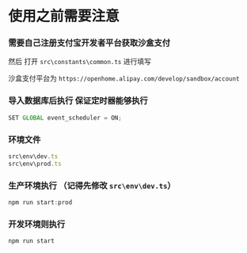 # 使用之前需要注意

### 需要自己注册支付宝开发者平台获取沙盒支付

然后 打开 `src\constants\common.ts` 进行填写

沙盒支付平台为 `https://openhome.alipay.com/develop/sandbox/account`

### 导入数据库后执行 保证定时器能够执行

```js
SET GLOBAL event_scheduler = ON;
```

### 环境文件

```js
src\env\dev.ts
src\env\prod.ts
```

### 生产环境执行 （记得先修改 `src\env\dev.ts`）

```js
npm run start:prod
```

### 开发环境则执行

```js
npm run start
```
